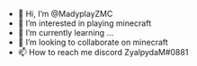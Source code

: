 - 👋 Hi, I’m @MadyplayZMC
- 👀 I’m interested in playing minecraft
- 🌱 I’m currently learning ...
- 💞️ I’m looking to collaborate on minecraft
- 📫 How to reach me discord ZyalpydaM#0881

<!---
MadyplayZMC/MadyplayZMC is a ✨ special ✨ repository because its `README.md` (this file) appears on your GitHub profile.
You can click the Preview link to take a look at your changes.
--->
